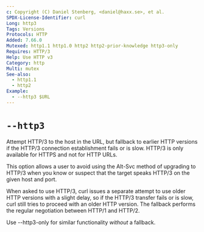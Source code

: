 ```yaml
---
c: Copyright (C) Daniel Stenberg, <daniel@haxx.se>, et al.
SPDX-License-Identifier: curl
Long: http3
Tags: Versions
Protocols: HTTP
Added: 7.66.0
Mutexed: http1.1 http1.0 http2 http2-prior-knowledge http3-only
Requires: HTTP/3
Help: Use HTTP v3
Category: http
Multi: mutex
See-also:
  - http1.1
  - http2
Example:
  - --http3 $URL
---
```


# `--http3`

Attempt HTTP/3 to the host in the URL, but fallback to earlier HTTP versions
if the HTTP/3 connection establishment fails or is slow. HTTP/3 is only
available for HTTPS and not for HTTP URLs.

This option allows a user to avoid using the Alt-Svc method of upgrading to
HTTP/3 when you know or suspect that the target speaks HTTP/3 on the given
host and port.

When asked to use HTTP/3, curl issues a separate attempt to use older HTTP
versions with a slight delay, so if the HTTP/3 transfer fails or is slow, curl
still tries to proceed with an older HTTP version. The fallback performs the
regular negotiation between HTTP/1 and HTTP/2.

Use --http3-only for similar functionality *without* a fallback.
